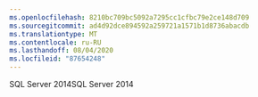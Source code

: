 ```yaml
---
ms.openlocfilehash: 8210bc709bc5092a7295cc1cfbc79e2ce148d709
ms.sourcegitcommit: ad4d92dce894592a259721a1571b1d8736abacdb
ms.translationtype: MT
ms.contentlocale: ru-RU
ms.lasthandoff: 08/04/2020
ms.locfileid: "87654248"
---
```

<span data-ttu-id="64dd6-101">SQL Server 2014</span><span class="sxs-lookup"><span data-stu-id="64dd6-101">SQL Server 2014</span></span>
